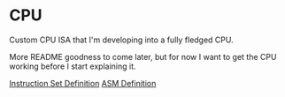 # CPU
Custom CPU ISA that I'm developing into a fully fledged CPU.


More README goodness to come later, but for now I want to get the CPU working before I start explaining it.

[Instruction Set Definition](https://docs.google.com/spreadsheets/d/1Uw6SqPjfGWe_ZWV6-WnaSToV_PTMQPkTHm9e-lCLFDY/edit?usp=sharing)
[ASM Definition](https://docs.google.com/document/d/1uMUZ-QdZ7LLEbuRVhLldctLu-pQLB3_qkuP5h4VhZNc/edit?usp=sharing)
